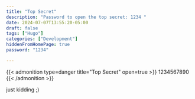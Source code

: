 ```yaml
---
title: "Top Secret"
description: "Password to open the top secret: 1234 "
date: 2024-07-07T13:55:20-05:00
draft: false
tags: ["Hugo"]
categories: ["Development"]
hiddenFromHomePage: true
password: "1234"

---
```


{{< admonition type=danger title="Top Secret" open=true >}}
1234567890
{{< /admonition >}}

just kidding ;)
